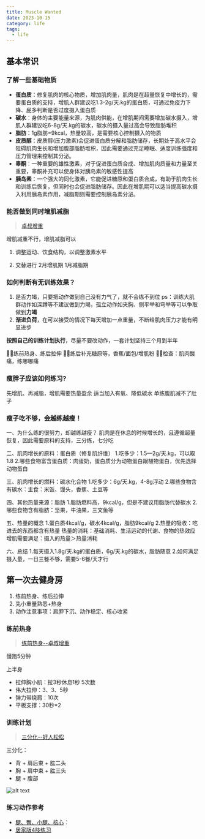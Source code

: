 ```yaml
---
title: Muscle Wanted
date: 2023-10-15
category: life
tags: 
  - life
---
```


<!-- more -->


## 基本常识

### 了解一些基础物质

- **蛋白质**：修复肌肉的核心物质，增加肌肉量，肌肉是在超量恢复中增长的，需要蛋白质的支持，增肌人群建议吃1.3-2g/天.kg的蛋白质，可通过免疫力下降、屁多判断是否过度摄入蛋白质
- **碳水**：身体的主要能量来源，为肌肉供能，在增肌期间需要增加碳水摄入，增肌人群建议吃6-8g/天.kg的碳水，碳水的摄入量过高会导致脂肪堆积
- **脂肪**：1g脂肪=9kcal，热量较高，是需要核心控制摄入的物质
- **皮质醇**：皮质醇(压力激素)会促进蛋白质分解和脂肪储存，长期处于高水平会阻碍肌肉生长和增加腹部脂肪堆积，因此需要通过充足睡眠、适度训练强度和压力管理来控制其分泌。
- **睾酮**：一种重要的雄性激素，对于促进蛋白质合成、增加肌肉质量和力量至关重要，睾酮补充可以使身体对胰岛素的敏感性提高
- **胰岛素**：一个强大的同化激素，它能促进糖原和蛋白质合成，有助于肌肉生长和训练后恢复，但同时也会促进脂肪储存。因此在增肌期可以适当提高碳水摄入利用胰岛素作用，减脂期则需要控制胰岛素分泌。


### 能否做到同时增肌减脂

> [卓叔增重](https://www.bilibili.com/video/BV1Ne411S7nB)

增肌减重不行，增肌减脂可以

1. 调整运动、饮食结构，以调整激素水平

2. 交替进行
2月增肌期
1月减脂期

### 如何判断有无训练效果？

1. 是否力竭，只要把动作做到自己没有力气了，就不会练不到位
ps：训练大肌群动作如深蹲等不建议做到力竭，孤立动作如夹胸、侧平举和弯举等可以争取做到**力竭**
2. **渐进负荷**，在可以接受的情况下每天增加一点重量，不断给肌肉压力才能有明显进步

**按照自己的训练计划执行**，尽量不要改动作，一套计划坚持三个月到半年

🏋🏻练前热身、练后拉伸
⛹🏻练后补充糖原等，香蕉/面包/增肌粉
🚴🏻检查：肌肉酸痛，练哪哪痛

### 瘦胖子应该如何练习?

先增肌、再减脂，增肌需要热量盈余
适当加入有氧、降低碳水
单练腹肌减不了肚子



### 瘦子吃不够，会越练越瘦！

一、为什么练的很努力，却越练越瘦？
肌肉是在休息的时候增长的，且遵循超量恢复，因此需要原料的支持，三分练，七分吃

二、肌肉增长的原料：蛋白质（修复肌纤维）
1.吃多少：1.5—2g/天.kg，可以取1.8
2.哪些食物富含蛋白质：肉蛋奶，蛋白质分为动物蛋白跟植物蛋白，优先选择动物蛋白

三、肌肉增长的燃料：碳水化合物
1.吃多少：6g/天.kg，4-8g浮动
2.哪些食物含有碳水：主食：米饭、馒头，香蕉、土豆等

四、其他热量来源：脂肪
1.脂肪燃料高，9kcal/g，但是不建议用脂肪代替碳水
2.哪些食物含有脂肪：坚果，牛油果，三文鱼等

五、热量的概念
1.蛋白质4kcal/g，碳水4kcal/g，脂肪9kcal/g
2.热量的吸收：吃进去的东西都含有热量
热量的消耗：基础消耗、生活运动的代谢、食物的热效应
增肌需要满足：摄入的热量＞热量消耗

六、总结
1.每天摄入1.8g/天.kg的蛋白质，6g/天.kg的碳水，脂肪随意
2.如何满足摄入量，一日三餐不够，需要5-6餐/天才行


## 第一次去健身房

1. 练前热身、练后拉伸
2. 先小重量熟悉+热身
3. 动作注意事项：肩胛下沉、动作稳定、核心收紧

### 练前热身

> [练前热身--卓叔增重](https://www.bilibili.com/video/BV1Mz4y1k7MG)

慢跑5分钟

上半身

- 拉伸胸小肌：拉3秒休息1秒 5次数
- 伟大拉伸：3、3、5秒
- 弹力带绕肩：10次
- 平板支撑：30秒*2

### 训练计划

> [三分化--好人松松](https://www.bilibili.com/video/BV19L4y1w7zN)

三分化：
- 背 + 肩后束 + 肱二头
- 胸 + 肩中束 + 肱三头
- 腿 + 腹部

![alt text](./image.png)

### 练习动作参考

- [腿、臀、小腿、核心](https://b23.tv/zZBW6FA)：
- [居家版4肢练习](https://b23.tv/sfWbi4M)
